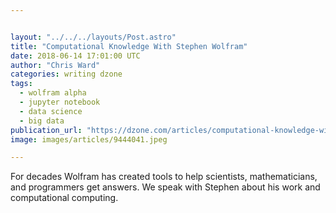 ```yaml
---


layout: "../../../layouts/Post.astro"
title: "Computational Knowledge With Stephen Wolfram"
date: 2018-06-14 17:01:00 UTC
author: "Chris Ward"
categories: writing dzone
tags:
  - wolfram alpha
  - jupyter notebook
  - data science
  - big data
publication_url: "https://dzone.com/articles/computational-knowledge-with-stephen-wolfram"
image: images/articles/9444041.jpeg

---
```

For decades Wolfram has created tools to help scientists, mathematicians, and programmers get answers. We speak with Stephen about his work and computational computing.


